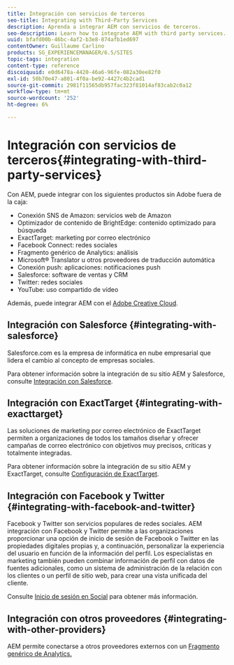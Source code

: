 ```yaml
---
title: Integración con servicios de terceros
seo-title: Integrating with Third-Party Services
description: Aprenda a integrar AEM con servicios de terceros.
seo-description: Learn how to integrate AEM with third party services.
uuid: bfafd00b-46bc-4af2-b3e8-874afb1ed697
contentOwner: Guillaume Carlino
products: SG_EXPERIENCEMANAGER/6.5/SITES
topic-tags: integration
content-type: reference
discoiquuid: e0d6478a-4420-46a6-96fe-082a30ee82f0
exl-id: 50b70e47-a801-4f0a-be92-4427c4b2cad1
source-git-commit: 2981f11565db957fac323f81014af83cab2c0a12
workflow-type: tm+mt
source-wordcount: '252'
ht-degree: 6%

---
```


# Integración con servicios de terceros{#integrating-with-third-party-services}

Con AEM, puede integrar con los siguientes productos sin Adobe fuera de la caja:

* Conexión SNS de Amazon: servicios web de Amazon
* Optimizador de contenido de BrightEdge: contenido optimizado para búsqueda
* ExactTarget: marketing por correo electrónico
* Facebook Connect: redes sociales
* Fragmento genérico de Analytics: análisis
* Microsoft® Translator u otros proveedores de traducción automática
* Conexión push: aplicaciones: notificaciones push
* Salesforce: software de ventas y CRM
* Twitter: redes sociales
* YouTube: uso compartido de vídeo
<!-- * Silverpop Engage - marketing automation, email, mobile, and social NO LONGER EXISTS; ITS REPLACEMENT IS UNKNOWN -->

Además, puede integrar AEM con el [Adobe Creative Cloud](/help/assets/aem-cc-integration-best-practices.md).

## Integración con Salesforce {#integrating-with-salesforce}

Salesforce.com es la empresa de informática en nube empresarial que lidera el cambio al concepto de empresas sociales.

Para obtener información sobre la integración de su sitio AEM y Salesforce, consulte [Integración con Salesforce](/help/sites-administering/salesforce.md).

<!-- THE INFORMATION BELOW APPEARS OBSOLETE; first URL is a 404. I could not find a suitable replacement for it.
## Integrating with Silverpop Engage {#integrating-with-silverpop-engage}

>[!NOTE]
>
>Silverpop Engage integration is not available out of the box. To integrate AEM with Silverpop Engage, [download the package](https://www.adobeaemcloud.com/content/marketplace/marketplaceProxy.html?packagePath=/content/companies/public/adobe/packages/aem620/product/cq-mcm-integrations-silverpop-content) from Package Share.

Silverpop Engage provides marketing automation, email, mobile, and social.

For information about integrating your AEM site and ExactTarget, see [Integrating with Silverpop Engage](/help/sites-administering/silverpop.md). -->

## Integración con ExactTarget {#integrating-with-exacttarget}

Las soluciones de marketing por correo electrónico de ExactTarget permiten a organizaciones de todos los tamaños diseñar y ofrecer campañas de correo electrónico con objetivos muy precisos, críticas y totalmente integradas.

Para obtener información sobre la integración de su sitio AEM y ExactTarget, consulte [Configuración de ExactTarget](/help/sites-administering/exacttarget.md).

## Integración con Facebook y Twitter {#integrating-with-facebook-and-twitter}

Facebook y Twitter son servicios populares de redes sociales. AEM integración con Facebook y Twitter permite a las organizaciones proporcionar una opción de inicio de sesión de Facebook o Twitter en las propiedades digitales propias y, a continuación, personalizar la experiencia del usuario en función de la información del perfil. Los especialistas en marketing también pueden combinar información de perfil con datos de fuentes adicionales, como un sistema de administración de la relación con los clientes o un perfil de sitio web, para crear una vista unificada del cliente.

Consulte [Inicio de sesión en Social](/help/communities/social-login.md) para obtener más información.

## Integración con otros proveedores {#integrating-with-other-providers}

AEM permite conectarse a otros proveedores externos con un [Fragmento genérico de Analytics.](/help/sites-administering/external-providers.md)
